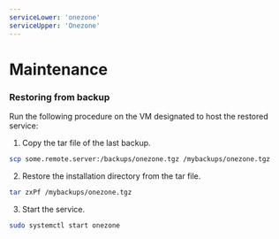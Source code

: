 ```yaml
---
serviceLower: 'onezone'
serviceUpper: 'Onezone'
---
```


# Maintenance

<!-- @include: docs/admin-guide/common-maintenance/startup-shutdown.md -->

<!-- @include: docs/admin-guide/common-maintenance/backing-up/intro.md -->

<!-- @include: docs/admin-guide/common-maintenance/backing-up/offline-backups.md -->

<!-- @include: docs/admin-guide/common-maintenance/backing-up/offline-backups-multinode-note.md -->

<!-- @include: docs/admin-guide/common-maintenance/backing-up/live-backups.md -->

<!-- @include: docs/admin-guide/common-maintenance/restoring/intro.md -->

### Restoring from backup

Run the following procedure on the VM designated to host the restored service:

1. Copy the tar file of the last backup.
```bash
scp some.remote.server:/backups/onezone.tgz /mybackups/onezone.tgz
```

2. Restore the installation directory from the tar file.
```bash
tar zxPf /mybackups/onezone.tgz
```

3. Start the service.
```bash
sudo systemctl start onezone
```

<!-- @include: docs/admin-guide/common-maintenance/restoring/notes.md -->

<!-- @include: docs/admin-guide/common-maintenance/todo-sections.md -->